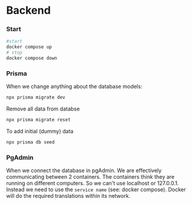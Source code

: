 # Backend

### Start
```sh
#start
docker compose up 
# stop
docker compose down
```

### Prisma
When we change anything about the database models:
```sh
npx prisma migrate dev
```

Remove all data from databse
```sh
npx prisma migrate reset
```

To add initial (dummy) data
```sh
npx prisma db seed
```

### PgAdmin
When we connect the database in pgAdmin. We are effectively communicating between 2 containers.
The containers think they are running on different computers. So we can't use localhost or 127.0.0.1.
Instead we need to use the `service name` (see: docker compose). Docker will do the required translations within its network.